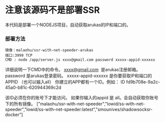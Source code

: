 # 注意该源码不是部署SSR

本代码是部署一个NODEJS项目，自动获取arukas的IP和端口的。

### 部署方法
```
镜像：malaohu/ssr-with-net-speeder-arukas
端口:3999 TCP
CMD : node /app/server.js xxxx@gmail.com password xxxxx-appid-xxxxxx

```

详细说明一下CMD中的命令。
xxxx@gmail.com  是arukas注册邮箱。
password 是arukas登录密码。
xxxxx-appid-xxxxxx 是你要获取IP和端口的APPID （也可以输入all）
你建立的APP都有一个ID。例如：
ID	fd9b708e-9a2c-45a0-b81c-620944369c2d

该ID必须在你的账号下才能访问。
如果你输入的appid 是 all。会自动获取你账号下的所有镜像。
["malaohu/ssr-with-net-speeder","lowid/ss-with-net-speeder","lowid/ss-with-net-speeder:latest","smounives/shadowsocksr-docker"]
